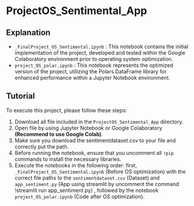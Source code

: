# ProjectOS_Sentimental_App

## Explanation
- `_FinalProject_OS_Sentimental.ipynb` : This notebook contains the initial implementation of the project, developed and tested within the Google Colaboratory environment prior to operating system optimization.
- `project_OS_polar.ipynb` : This notebook represents the optimized version of the project, utilizing the Polars DataFrame library for enhanced performance within a Jupyter Notebook environment.

## Tutorial
To execute this project, please follow these steps:
1. Download all file included in the `ProjectOS_Sentimental_App` directory.
2. Open file by using Jupyter Notebook or Google Colaboratory **(Recommend to use Google Colab)**.
3. Make sure you download the sentimentdataset.csv to your file and correctly put the path.
4. Before running the notebook, ensure that you uncomment all `!pip` commands to install the necessary libraries.
5. Execute the notebooks in the following order: first, `_FinalProject_OS_Sentimental.ipynb` (Before OS optimization) with the correct file paths to the `sentimentdataset.csv` (Dataset) and `app_sentiment.py` (App using streamlit by uncomment the command !streamlit run app_sentiment.py) , followed by the notebook `project_OS_polar.ipynb` (Code after OS optimization).
